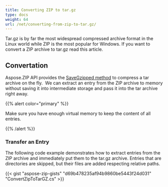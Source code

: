 ```yaml
---
title: Converting ZIP to tar.gz
type: docs
weight: 64
url: /net/converting-from-zip-to-tar.gz/
---
```


Tar.gz is by far the most widespread compressed archive format in the Linux world while ZIP is the most popular for Windows. If you want to convert a ZIP archive to tar.gz read this article.


## **Convertation**
Aspose.ZIP API provides the [SaveGzipped method](https://apireference.aspose.com/zip/net/aspose.zip.tar.tararchive/savegzipped/methods/1) to compress a tar archive on the fly.  We can extract an entry from the ZIP archive to memory without saving it into intermediate storage and pass it into the tar archive right away.

{{% alert color="primary" %}} 
 
Make sure you have enough virtual memory to keep the content of all entries.

{{% /alert %}} 

### **Transfer an Entry**
The following code example demonstrates how to extract entries from the ZIP archive and immediately put them to the tar.gz archive. 
Entries that are directories are skipped, but their files are added respecting relative paths.

{{< gist "aspose-zip-gists" "d69b478235af94b9860be5443f24d031" "ConvertZipToTarGZ.cs" >}}
